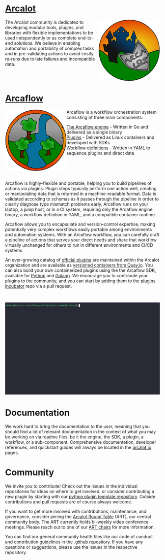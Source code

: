# [Arcalot](https://arcalot.io)
<a href="https://arcalot.io"><img align="right" width="200px"
alt="Arcalot logo showing a shield with the Arcalot inscription on a hill with the 
 silhouette of a castle in the background" 
 src="https://github.com/arcalot/.github/raw/main/branding/arcalot.svg"></a>

The Arcalot community is dedicated to developing modular tools, plugins, and libraries
with flexible implementations to be used independently or as complete end-to-end
solutions. We believe in enabling automation and portability of complex tasks and in
pre-validating actions to avoid costly re-runs due to late failures and incompatible
data.

<br clear="right"/>

# [Arcaflow](https://arcalot.io/arcaflow)
<a href="https://arcalot.io/arcaflow"><img align="left" width="200px"
alt="Arcaflow logo showing a waterfall and a river with 3 trees symbolizing the various
plugins" src="https://github.com/arcalot/.github/raw/main/branding/arcaflow.svg"></a>

Arcaflow is a workflow orchestration system consisting of three main components:

* [The Arcaflow engine](https://github.com/arcalot/arcaflow-engine) - Written in Go and delivered as a single binary
* [Plugins](https://github.com/orgs/arcalot/repositories?q=arcaflow-plugin-) - Delivered
as Linux containers and developed with SDKs
* [Workflow definitions](https://github.com/arcalot/arcaflow-workflows) - Written in
YAML to sequence plugins and direct data

<br clear="left"/>
<br clear="left"/>

Arcaflow is highly-flexible and portable, helping you to build
pipelines of actions via plugins. Plugin steps typically perform one action well, 
creating or manipulating data that is returned in a machine-readable format. Data is
validated according to schemas as it passes through the pipeline in order to clearly
diagnose type mismatch problems early. Arcaflow runs on your laptop, a jump host, or in
a CI system, requiring only the Arcaflow engine binary, a workflow definition in YAML,
and a compatible container runtime.

Arcaflow allows you to encapsulate and version-control expertise, making potentially
very complex workflows easily portable among environments and automation systems. With
an Arcaflow workflow, you can carefully craft a pipeline of actions that serves your
direct needs and share that workflow virtually unchanged for others to run in different
environments and CI/CD systems.

An ever-growing catalog of [official
plugins](https://github.com/arcalot/arcaflow-plugin-catalog) are maintained within the
Arcalot organization and are available as [versioned containers from
Quay.io](https://quay.io/organization/arcalot). You can also build your own
containerized plugins using the the Arcaflow SDK, available for
[Python](https://arcalot.io/arcaflow/plugins/python/) and
[Golang](https://arcalot.io/arcaflow/plugins/go/). We encourage you to contribute your
plugins to the community, and you can start by adding them to the [plugins
incubator](https://github.com/arcalot/arcaflow-plugins-incubator) repo via a pull
request.

<br/>

![image](https://raw.githubusercontent.com/arcalot/arcaflow-engine/main/arcaflow-basic-demo.gif)

# Documentation

We work hard to bring the documentation to the user, meaning that you should find a lot
of relevant documentation in the context of what you may be working on via readme files,
be it the engine, the SDK, a plugin, a workflow, or a sub-component. Comprehensive
documentation, developer references, and quickstart guides will always be located in the
[arcalot.io](https://arcalot.io) pages.

# Community

We invite you to contribute! Check out the Issues in the individual repositories for
ideas on where to get involved, or consider contributing a new plugin by starting with
our [python plugin template repository](https://github.com/arcalot/arcaflow-plugin-template-python).
Outside contributions and pull requests are of course always welcome.

If you want to get more involved with contributions, maintenance, and governance,
consider joining the
[Arcalot Round Table](https://github.com/arcalot/arcalot-round-table) (ART), our central
community body. The ART currently holds bi-weekly video conference meetings. Please
reach out to one of our
[ART chairs](https://github.com/arcalot/arcalot-round-table/blob/main/ART_MEMBERS.md)
for more information.

You can find our general community health files like our code of conduct and
contribution guidelines in the [.github repository](https://github.com/arcalot/.github).
If you have any questions or suggestions, please use the Issues in the respective
repository.
